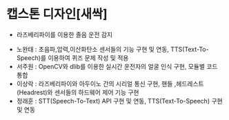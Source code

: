# 캡스톤 디자인[새싹]
* 라즈베리파이를 이용한 졸음 운전 감지
 - 노완태 : 초음파,압력,이산화탄소 센서들의 기능 구현 및 연동, TTS(Text-To-Speech)를 이용하여 퀴즈 문제 작성 및 적용
 - 서주원 : OpenCV와 dlib를 이용한 실시간 운전자의 얼굴 인식 구현, 모듈별 코드 통합
 - 이상락 : 라즈베리파이와 아두이노 간의 시리얼 통신 구현, 핸들 ,헤드레스트(Headrest)와 센서들의 하드웨어 제어 기능 구현
 - 정래훈 : STT(Speech-To-Text) API 구현 및 연동, TTS(Text-To-Speech) 구현 및 연동
